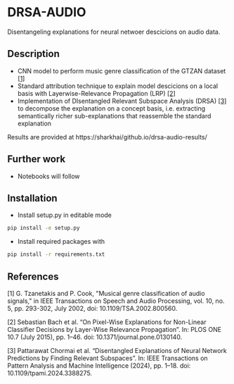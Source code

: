 # DRSA-AUDIO
Disentangeling explanations for neural netwoer descicions on audio data.

## Description
- CNN model to perform music genre classification of the GTZAN dataset [[1]](#1)
- Standard attribution technique to explain model descicions on a local basis with Layerwise-Relevance Propagation (LRP) [[2]](#2)
- Implementation of DIsentangled Relevant Subspace Analysis (DRSA) [[3]](#3) to decompose the explanation on a concept basis, i.e. extracting semantically richer sub-explanations that reassemble the standard explanation

Results are provided at https://sharkhai/github.io/drsa-audio-results/

## Further work
- Notebooks will follow

## Installation
- Install setup.py in editable mode

```bash
pip install -e setup.py
```

- Install required packages with

```bash
pip install -r requirements.txt
```


## References
<a id="1">[1]</a> 
G. Tzanetakis and P. Cook, "Musical genre classification of audio signals," in IEEE Transactions on Speech and Audio Processing, vol. 10, no. 5, pp. 293-302, July 2002, doi: 10.1109/TSA.2002.800560.

<a id="2">[2]</a> 
Sebastian Bach et al. “On Pixel-Wise Explanations for Non-Linear Classifier Decisions by Layer-Wise Relevance Propagation”. In: PLOS ONE 10.7 (July 2015), pp. 1–46. doi: 10.1371/journal.pone.0130140. 

<a id="3">[3]</a> 
Pattarawat Chormai et al. “Disentangled Explanations of Neural Network Predictions by Finding Relevant Subspaces”. In: IEEE Transactions on Pattern Analysis and Machine Intelligence (2024), pp. 1–18. doi: 10.1109/tpami.2024.3388275.
